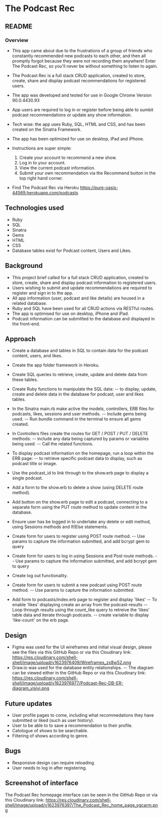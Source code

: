 # The Podcast Rec

## README

### Overview
- This app came about due to the frustrations of a group of friends who constantly recommended new podcasts to each other, and then all promptly forgot because they were not recording them anywhere! Enter The Podcast Rec, so you'll never be without something to listen to again.
- The Podcast Rec is a full stack CRUD application, created to store, create, share and display podcast recommendations for registered users.
- The app was developed and tested for use in Google Chrome Version 90.0.4430.93
- App users are required to log in or register before being able to sumbit podcast recommendations or update any show information.
- Tech wise: the app uses Ruby, SQL, HTML and CSS, and has been created on the Sinatra Framework.
- The app has been optimized for use on desktop, iPad and iPhone.
- Instructions are super simple: 
  1. Create your account to recommend a new show.
  2. Log in to your account.
  3. View the current podcast information.
  4. Submit your own recommendation via the Recommend button in the top right hand corner.
  
- Find The Podcast Rec via Heroku https://pure-oasis-44569.herokuapp.com/podcasts


## Technologies used
- Ruby
- SQL
- Sinatra 
- Gems
- HTML
- CSS
- Database tables exist for Podcast content, Users and Likes. 

## Background
- This project brief called for a full stack CRUD application, created to store, create, share and display podcast information to registered users.
- Users wishing to submit and update recommendations are required to register and sign in to the app.
- All app information (user, podcast and like details) are housed in a related database.
- Ruby and SQL have been used for all CRUD actions via RESTful routes.
- The app is optimised for use on desktop, iPhone and iPad.
- Podcast information can be submitted to the database and displayed in the front-end.

## Approach
- Create a database and tables in SQL to contain data for the podcast content, users, and likes.
- Create the app folder framework in Heroku.
- Create SQL queries to retrieve, create, update and delete data from these tables.

- Create Ruby functions to manipulate the SQL data:
-- to display, update, create and delete data in the database for podcast, user and likes tables.

- In the Sinatra main.rb make active the models, controllers, ERB files for podcasts, likes, sessions and user methods. 
-- Include gems being used.
-- Run bundle command in the terminal to ensure all gems created.

- In Controllers files create the routes for GET / POST / PUT / DELETE methods: 
-- include any data being captured by params or variables being used.
-- Call the related functions.

- To display podcast information on the homepage, run a loop within the ERB page:
-- to retrieve specific podcast data to display, such as podcast title or image.

- Use the podcast_id to link through to the show.erb page to display a single podcast.

- Add a form to the show.erb to delete a show (using DELETE route method).

- Add button on the show.erb page to edit a podcast, connecting to a separate form using the PUT route method to update content in the database.

- Ensure user has be logged in to undertake any delete or edit method, using Sessions methods and If/Else statements.

- Create form for users to register using POST route method.
-- Use params to capture the information submitted, and add bcrypt gem to query

- Create form for users to log in using Sessions and Post route methods.
-- Use params to capture the information submitted, and add bcrypt gem to query

- Create log out functionality.

- Create form for users to submit a new podcast using POST route method.
-- Use params to capture the information submitted.

- Add form to podcasts/index.erb page to register and display 'likes'
-- To enable 'likes' displaying create an array from the podcast-results
-- Loop through results using the count_like query to retreive the 'likes' table data and iterate through podcasts.
-- create variable to display 'like-count' on the erb page.
 

## Design
- Figma was used for the UI wireframes and initial visual design, please see the files via this GitHub Repo or via this Cloudinary link:
https://res.cloudinary.com/shell-shell/image/upload/v1623976409/Wireframes_zx8w52.png
- Draw.io was used for the database entity relationships. 
-- The diagram can be viewed either in the GitHub Repo or via this Cloudinary link: 
https://res.cloudinary.com/shell-shell/image/upload/v1623976977/Podcast-Rec-DB-ER-diagram_yisiyi.png


## Future updates
- User profile pages to come, including what recommedations they have submitted or liked (such as user history).
- User to be able to to save a recommendation to their profile.
- Catologue of shows to be searchable.
- Filtering of shows according to genre.


## Bugs
- Responsive design can require reloading.
- User needs to log in after registering. 


## Screenshot of interface
The Podcast Rec homepage interface can be seen in the GitHub Repo or via this Cloudinary link: 
https://res.cloudinary.com/shell-shell/image/upload/v1623976397/The_Podcast_Rec_home_page_vgcarm.png